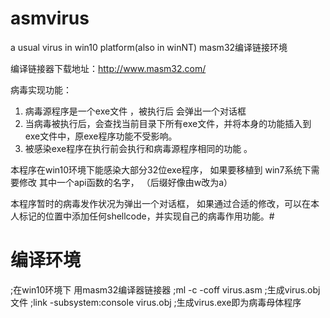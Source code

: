 # asmvirus
a usual virus in win10 platform(also in winNT)
masm32编译链接环境

编译链接器下载地址：http://www.masm32.com/

病毒实现功能： 
 1. 病毒源程序是一个exe文件 ，被执行后 会弹出一个对话框
 2. 当病毒被执行后，会查找当前目录下所有exe文件，并将本身的功能插入到exe文件中，原exe程序功能不受影响。
 3. 被感染exe程序在执行前会执行和病毒源程序相同的功能 。
 

本程序在win10环境下能感染大部分32位exe程序， 如果要移植到 win7系统下需要修改 其中一个api函数的名字， （后缀好像由w改为a）

本程序暂时的病毒发作状况为弹出一个对话框， 如果通过合适的修改，可以在本人标记的位置中添加任何shellcode，并实现自己的病毒作用功能。#
# 编译环境
;在win10环境下 用masm32编译器链接器
;ml -c -coff virus.asm
;生成virus.obj文件
;link -subsystem:console virus.obj
;生成virus.exe即为病毒母体程序
